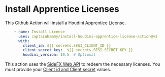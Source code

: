 # Install Apprentice Licenses

This Github Action will install a Houdini Apprentice License.

```yaml
    - name: Install License
      uses: captainhammy/install-houdini-apprentice-license-action@v1
      with:
        client_id: ${{ secrets.SESI_CLIENT_ID }}
        client_secret_key:  ${{ secrets.SESI_SECRET_KEY }}
        houdini_version: 19.5  # Optional
```

This action uses the [SideFX Web API](https://www.sidefx.com/docs/api/) to redeem the necessary licenses. You must provide your [Client id and Client secret](https://www.sidefx.com/docs/api/credentials/index.html) values.

